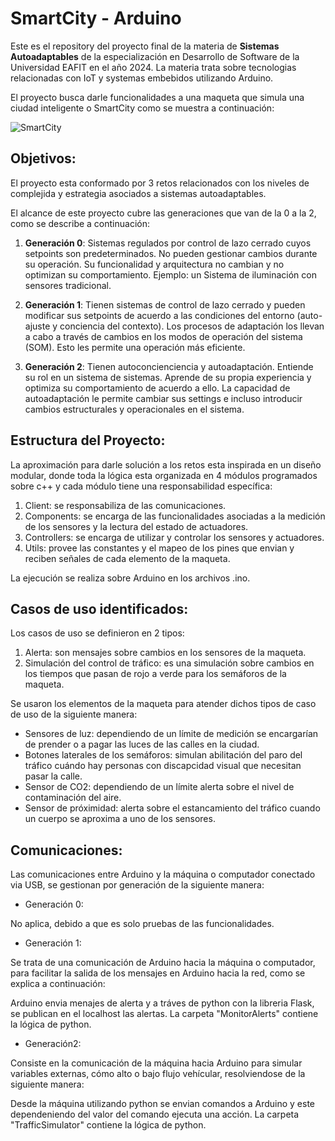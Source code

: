 # SmartCity - Arduino

Este es el repository del proyecto final de la materia de **Sistemas Autoadaptables** de la especialización en Desarrollo de Software de la Universidad EAFIT en el año 2024. La materia trata sobre tecnologias relacionadas con IoT y systemas embebidos utilizando Arduino.

El proyecto busca darle funcionalidades a una maqueta que simula una ciudad inteligente o SmartCity como se muestra a continuación:

![SmartCity](smart-city-labels.png)

## Objetivos:

El proyecto esta conformado por 3 retos relacionados con los niveles de complejida y estrategia asociados a sistemas autoadaptables.

 El alcance de este proyecto cubre las generaciones que van de la 0 a la 2, como se describe a continuación:

1. **Generación 0**: Sistemas regulados por control de lazo cerrado cuyos setpoints son predeterminados. No pueden gestionar cambios durante su operación. Su funcionalidad y arquitectura no cambian y no optimizan su comportamiento. Ejemplo: un Sistema de iluminación con sensores tradicional.

2. **Generación 1**: Tienen sistemas de control de lazo cerrado y pueden modificar sus setpoints de acuerdo a las condiciones del entorno (auto-ajuste y conciencia del contexto). Los procesos de adaptación los llevan a cabo a través de cambios en los modos de operación del sistema (SOM). Esto les permite una operación más eficiente.

3. **Generación 2**: Tienen autoconcienciencia y autoadaptación. Entiende su rol en un sistema de sistemas. Aprende de su propia experiencia y optimiza su comportamiento de acuerdo a ello. La capacidad de autoadaptación le permite cambiar sus settings e incluso introducir cambios estructurales y operacionales en el sistema.

## Estructura del Proyecto:

La aproximación para darle solución a los retos esta inspirada en un diseño modular, donde toda la lógica esta organizada en 4 módulos programados sobre c++ y cada módulo tiene una responsabilidad específica:

1) Client: se responsabiliza de las comunicaciones.
2) Components: se encarga de las funcionalidades asociadas a la medición de los sensores y la lectura del estado de actuadores.
3) Controllers: se encarga de utilizar y controlar los sensores y actuadores.
4) Utils: provee las constantes y el mapeo de los pines que envian y reciben señales de cada elemento de la maqueta.

La ejecución se realiza sobre Arduino en los archivos .ino.

## Casos de uso identificados:

Los casos de uso se definieron en 2 tipos:

1) Alerta: son mensajes sobre cambios en los sensores de la maqueta.
2) Simulación del control de tráfico: es una simulación sobre cambios en los tiempos que pasan de rojo a verde para los semáforos de la maqueta.

Se usaron los elementos de la maqueta para atender dichos tipos de caso de uso de la siguiente manera:

- Sensores de luz: dependiendo de un límite de medición se encargarían de prender o a pagar las luces de las calles en la ciudad.
- Botones laterales de los semáforos: simulan abilitación del paro del tráfico cuándo hay personas con discapcidad visual que necesitan pasar la calle.
- Sensor de CO2: dependiendo de un límite alerta sobre el nivel de contaminación del aire.
- Sensor de próximidad: alerta sobre el estancamiento del tráfico cuando un cuerpo se aproxima a uno de los sensores.

## Comunicaciones:

Las comunicaciones entre Arduino y la máquina o computador conectado via USB, se gestionan por generación de la siguiente manera:

- Generación 0: 

No aplica, debido a que es solo pruebas de las funcionalidades.

- Generación 1: 

Se trata de una comunicación de Arduino hacia la máquina o computador, para facilitar la salida de los mensajes en Arduino hacia la red, como se explica a continuación:

Arduino envia menajes de alerta y a tráves de python con la libreria Flask, se publican en el localhost las alertas. La carpeta "MonitorAlerts" contiene la lógica de python.

- Generación2: 

Consiste en la comunicación de la máquina hacia Arduino para simular variables externas, cómo alto o bajo flujo vehícular, resolviendose de la siguiente manera:

Desde la máquina utilizando python se envian comandos a Arduino y este dependeniendo del valor del comando ejecuta una acción. La carpeta "TrafficSimulator" contiene la lógica de python.






